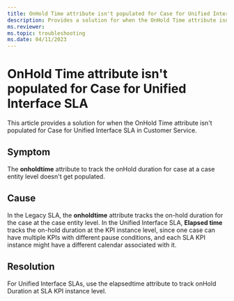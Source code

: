 ```yaml
---
title: OnHold Time attribute isn't populated for Case for Unified Interface SLA
description: Provides a solution for when the OnHold Time attribute isn't populated for Case for Unified Interface SLA in Dynamics 365 Customer Service.
ms.reviewer: 
ms.topic: troubleshooting
ms.date: 04/11/2023
---
```


# OnHold Time attribute isn't populated for Case for Unified Interface SLA

This article provides a solution for when the OnHold Time attribute isn't populated for Case for Unified Interface SLA in Customer Service.

## Symptom

The **onholdtime** attribute to track the onHold duration for case at a case entity level doesn't get populated.

## Cause

In the Legacy SLA, the **onholdtime** attribute tracks the on-hold duration for the case at the case entity level. In the Unified Interface SLA, **Elapsed time** tracks the on-hold duration at the KPI instance level, since one case can have multiple KPIs with different pause conditions, and each SLA KPI instance might have a different calendar associated with it.

## Resolution

For Unified Interface SLAs, use the elapsedtime attribute to track onHold Duration at SLA KPI instance level.
